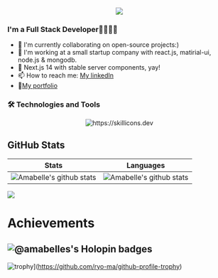 <h1 align="center">
  <a href="https://git.io/typing-svg">
    <img src="https://readme-typing-svg.herokuapp.com/?lines=Hello,+There!+👋;I'm+Amabelle+👩‍💻;Nice+to+meet+you!&center=true&size=30">
  </a>
</h1>

### I'm a Full Stack Developer👩‍💻🧚‍♀️

- 👯 I'm currently collaborating on open-source projects:)
- 🌠 I'm working at a small startup company with react.js, matirial-ui, node.js & mongodb.
- 💖 Next.js 14 with stable server components, yay! 
- 📫 How to reach me: [My linkedIn](https://www.linkedin.com/in/amabelle-trachtenberg/)
- 🌼[My portfolio](https://blog-portfolio-amabelles.vercel.app)

### 🛠 Technologies and Tools
  
<p align="center" style="width:100%">
  <img src="https://skillicons.dev/icons?i=express,nodejs,mongodb,mysql,js,ts,react,next,nest,vue,redux,jest,css,sass,html,git,github,vscode,figma,heroku&perline=10&theme=dark" alt="https://skillicons.dev" />  
</p>

## GitHub Stats
| Stats                                                                                 | Languages                           |
|---------------------------------------------------------------------------------------|-------------------------------------|
| ![Amabelle's github stats](https://github-readme-stats.vercel.app/api?username=amabelleS&show_icons=true&theme=radical&include_all_commits=true)              | ![Amabelle's github stats](https://github-readme-stats.vercel.app/api/top-langs/?username=amabelleS&theme=radical&layout=compact) |

<img src="https://github-readme-streak-stats.herokuapp.com/?user=amabelleS"></img>

# Achievements
![@amabelles's Holopin badges](https://github.com/amabelleS/amabelleS/assets/45571546/93f61a8e-485f-493f-905a-8b660166f42c)
---
![trophy](https://github-profile-trophy.vercel.app/?username=amabelleS&theme=onedark)](https://github.com/ryo-ma/github-profile-trophy)

<!-- [![@amabelles's Holopin badges](https://holopin.me/amabelles)](https://holopin.io/@amabelles) --
